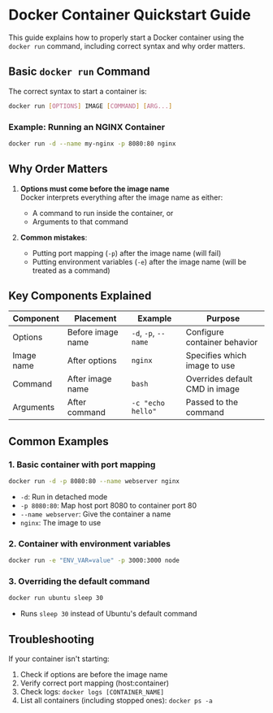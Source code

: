
# Docker Container Quickstart Guide

This guide explains how to properly start a Docker container using the `docker run` command, including correct syntax and why order matters.

## Basic `docker run` Command

The correct syntax to start a container is:

```bash
docker run [OPTIONS] IMAGE [COMMAND] [ARG...]
```

### Example: Running an NGINX Container

```bash
docker run -d --name my-nginx -p 8080:80 nginx
```

## Why Order Matters

1. **Options must come before the image name**  
   Docker interprets everything after the image name as either:
   - A command to run inside the container, or
   - Arguments to that command

2. **Common mistakes**:
   - Putting port mapping (`-p`) after the image name (will fail)
   - Putting environment variables (`-e`) after the image name (will be treated as a command)

## Key Components Explained

| Component       | Placement          | Example             | Purpose |
|-----------------|--------------------|---------------------|---------|
| Options         | Before image name  | `-d`, `-p`, `--name`| Configure container behavior |
| Image name      | After options      | `nginx`             | Specifies which image to use |
| Command         | After image name   | `bash`              | Overrides default CMD in image |
| Arguments       | After command      | `-c "echo hello"`   | Passed to the command |

## Common Examples

### 1. Basic container with port mapping
```bash
docker run -d -p 8080:80 --name webserver nginx
```
- `-d`: Run in detached mode
- `-p 8080:80`: Map host port 8080 to container port 80
- `--name webserver`: Give the container a name
- `nginx`: The image to use

### 2. Container with environment variables
```bash
docker run -e "ENV_VAR=value" -p 3000:3000 node
```

### 3. Overriding the default command
```bash
docker run ubuntu sleep 30
```
- Runs `sleep 30` instead of Ubuntu's default command

## Troubleshooting

If your container isn't starting:
1. Check if options are before the image name
2. Verify correct port mapping (host:container)
3. Check logs: `docker logs [CONTAINER_NAME]`
4. List all containers (including stopped ones): `docker ps -a`

